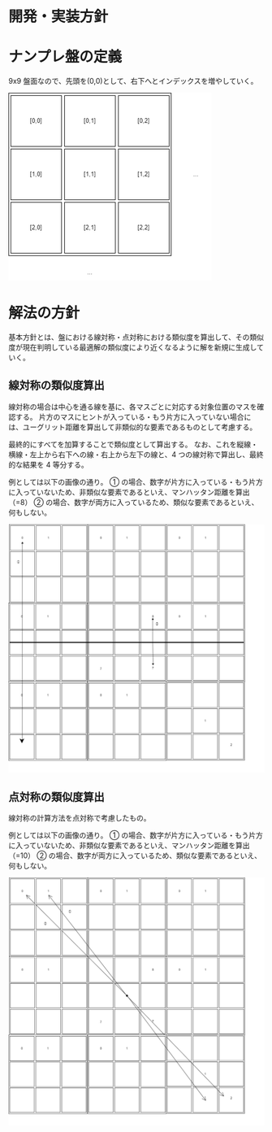 # 開発・実装方針

# ナンプレ盤の定義

9x9 盤面なので、先頭を(0,0)として、右下へとインデックスを増やしていく。

![](./board.drawio.png)

# 解法の方針

基本方針とは、盤における線対称・点対称における類似度を算出して、その類似度が現在判明している最適解の類似度により近くなるように解を新規に生成していく。

## 線対称の類似度算出

線対称の場合は中心を通る線を基に、各マスごとに対応する対象位置のマスを確認する。
片方のマスにヒントが入っている・もう片方に入っていない場合には、ユーグリット距離を算出して非類似的な要素であるものとして考慮する。

最終的にすべてを加算することで類似度として算出する。
なお、これを縦線・横線・左上から右下への線・右上から左下の線と、4 つの線対称で算出し、最終的な結果を 4 等分する。

例としては以下の画像の通り。
① の場合、数字が片方に入っている・もう片方に入っていないため、非類似な要素であるといえ、マンハッタン距離を算出（=8）
② の場合、数字が両方に入っているため、類似な要素であるといえ、何もしない。

![](./solve-line.drawio.png)

## 点対称の類似度算出

線対称の計算方法を点対称で考慮したもの。

例としては以下の画像の通り。
① の場合、数字が片方に入っている・もう片方に入っていないため、非類似な要素であるといえ、マンハッタン距離を算出（=10）
② の場合、数字が両方に入っているため、類似な要素であるといえ、何もしない。

![](./solve-point.drawio.png)

